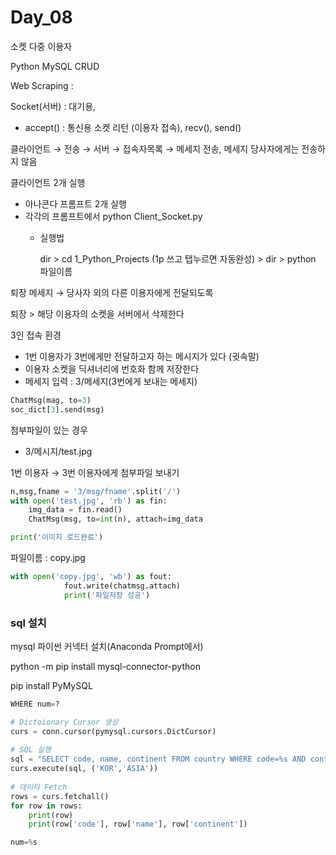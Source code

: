 # Day_08

소켓 다중 이용자

Python MySQL CRUD

Web Scraping  :  

Socket(서버) : 대기용, 

- accept() : 통신용 소켓 리턴 (이용자 접속), recv(), send()

클라이언트 → 전송 → 서버 → 접속자목록 → 메세지 전송, 메세지 당사자에게는 전송하지 않음

클라이언트 2개 실행

- 아나콘다 프롬프트 2개 실행
- 각각의 프롬프트에서 python Client_Socket.py
    - 실행법
        
        dir > cd 1_Python_Projects (1p 쓰고 탭누르면 자동완성) > dir > python 파일이름
        

퇴장 메세지 → 당사자 외의 다른 이용자에게 전달되도록 

퇴장 > 해당 이용자의 소켓을 서버에서 삭제한다

3인 접속 환경

- 1번 이용자가 3번에게만 전달하고자 하는 메시지가 있다 (귓속말)
- 이용자 소켓을 딕셔너리에 번호화 함께 저장한다
- 메세지 입력 : 3/메세지(3번에게 보내는 메세지)

```python
ChatMsg(mag, to=3)
soc_dict[3].send(msg)
```

첨부파일이 있는 경우

- 3/메시지/test.jpg

1번 이용자 → 3번 이용자에게 첨부파일 보내기

```python
n,msg,fname = '3/msg/fname'.split('/')
with open('test.jpg', 'rb') as fin:
	img_data = fin.read()
	ChatMsg(msg, to=int(n), attach=img_data

print('이미지 로드완료')
```

파일이름 : copy.jpg

```python
with open('copy.jpg', 'wb') as fout:
            fout.write(chatmsg.attach)
            print('파일저장 성공')
```

### sql 설치

mysql 파이썬 커넥터 설치(Anaconda Prompt에서)

python -m pip install mysql-connector-python

pip install PyMySQL

```python
WHERE num=?

# Dictoionary Cursor 생성
curs = conn.cursor(pymysql.cursors.DictCursor)
 
# SQL 실행
sql = "SELECT code, name, continent FROM country WHERE code=%s AND continent=%s"
curs.execute(sql, ('KOR','ASIA'))
 
# 데이타 Fetch
rows = curs.fetchall()
for row in rows:
    print(row)
    print(row['code'], row['name'], row['continent'])

num=%s
```